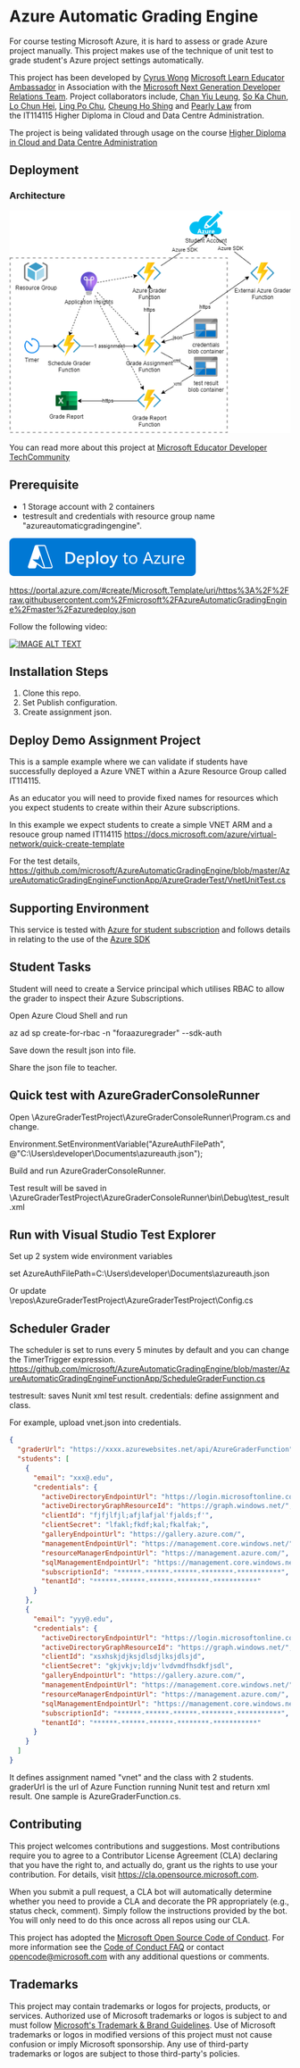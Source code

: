 # Azure Automatic Grading Engine

For course testing Microsoft Azure, it is hard to assess or grade Azure project manually. This project makes use of the technique of unit test to grade student's Azure project settings automatically.

This project has been developed by [Cyrus Wong]( https://www.linkedin.com/in/cyruswong) [Microsoft Learn Educator Ambassador](https://docs.microsoft.com/learn/roles/educator/learn-for-educators-overview) in Association with the [Microsoft Next Generation Developer Relations Team](https://techcommunity.microsoft.com/t5/educator-developer-blog/bg-p/EducatorDeveloperBlog?WT.mc_id=academic-39457-leestott).
Project collaborators include, [Chan Yiu Leung](https://www.linkedin.com/in/hadeschan/), [So Ka Chun](https://www.linkedin.com/in/so-ka-chun-0643971a5/), [Lo Chun Hei](https://www.linkedin.com/in/chunhei-lo-86a9301b5/), [Ling Po Chu](https://www.linkedin.com/in/po-chu-ling-88392b1b5/), [Cheung Ho Shing](https://www.linkedin.com/in/cheunghoshing/) and [Pearly Law](https://www.linkedin.com/in/mei-ching-pearly-jean-law-172707171/) from the IT114115 Higher Diploma in Cloud and Data Centre Administration.

The project is being validated through usage on the course [Higher Diploma in Cloud and Data Centre Administration](https://www.vtc.edu.hk/admission/en/programme/it114115-higher-diploma-in-cloud-and-data-centre-administration/)

## Deployment

### Architecture

![Architecture](./images/GraderArchitecture.png)

You can read more about this project at [Microsoft Educator Developer TechCommunity](https://techcommunity.microsoft.com/t5/educator-developer-blog/microsoft-azure-automatic-grading-engine/ba-p/2681809?WT.mc_id=academic-39457-leestott)
## Prerequisite

- 1 Storage account with 2 containers
- testresult and credentials with resource group name "azureautomaticgradingengine".

[![Deploy To Azure](https://raw.githubusercontent.com/Azure/azure-quickstart-templates/master/1-CONTRIBUTION-GUIDE/images/deploytoazure.svg?sanitize=true)](https://portal.azure.com/#create/Microsoft.Template/uri/https%3A%2F%2Fraw.githubusercontent.com%2Fmicrosoft%2FAzureAutomaticGradingEngine%2Fmaster%2Fazuredeploy.json)

https://portal.azure.com/#create/Microsoft.Template/uri/https%3A%2F%2Fraw.githubusercontent.com%2Fmicrosoft%2FAzureAutomaticGradingEngine%2Fmaster%2Fazuredeploy.json 

Follow the following video:

[![IMAGE ALT TEXT](http://img.youtube.com/vi/LClFO3OkThY/0.jpg)](https://youtu.be/LClFO3OkThY "How to deploy Azure Automatic Grading Engine")

## Installation Steps

1. Clone this repo.
2. Set Publish configuration.
3. Create assignment json.

## Deploy Demo Assignment Project

This is a sample example where we can validate if students have successfully deployed a Azure VNET within a Azure Resource Group called IT114115.

As an educator you will need to provide fixed names for resources which you expect students to create within their Azure subscriptions.

In this example we expect students to create a simple VNET ARM and a resouce group named IT114115
https://docs.microsoft.com/azure/virtual-network/quick-create-template

For the test details,
https://github.com/microsoft/AzureAutomaticGradingEngine/blob/master/AzureAutomaticGradingEngineFunctionApp/AzureGraderTest/VnetUnitTest.cs

## Supporting Environment

This service is tested with [Azure for student subscription](http://aka.ms/azure4students) and follows details in relating to the use of the [Azure SDK](https://devblogs.microsoft.com/azure-sdk/authentication-and-the-azure-sdk/)

## Student Tasks

Student will need to create a Service principal which utilises RBAC to allow the grader to inspect their Azure Subscriptions. 

Open Azure Cloud Shell and run

az ad sp create-for-rbac -n "foraazuregrader" --sdk-auth

Save down the result json into file.

Share the json file to teacher.

## Quick test with AzureGraderConsoleRunner

Open \AzureGraderTestProject\AzureGraderConsoleRunner\Program.cs and change.

Environment.SetEnvironmentVariable("AzureAuthFilePath", @"C:\Users\developer\Documents\azureauth.json");

Build and run AzureGraderConsoleRunner.

Test result will be saved in \AzureGraderTestProject\AzureGraderConsoleRunner\bin\Debug\test_result.xml

## Run with Visual Studio Test Explorer

Set up 2 system wide environment variables

set AzureAuthFilePath=C:\Users\developer\Documents\azureauth.json

Or update \repos\AzureGraderTestProject\AzureGraderTestProject\Config.cs

## Scheduler Grader

The scheduler is set to runs every 5 minutes by default and you can change the TimerTrigger expression.
https://github.com/microsoft/AzureAutomaticGradingEngine/blob/master/AzureAutomaticGradingEngineFunctionApp/ScheduleGraderFunction.cs 

testresult: saves Nunit xml test result.
credentials: define assignment and class.

For example, upload vnet.json into credentials.

```json
{
  "graderUrl": "https://xxxx.azurewebsites.net/api/AzureGraderFunction",
  "students": [
    {
      "email": "xxx@.edu",
      "credentials": {
        "activeDirectoryEndpointUrl": "https://login.microsoftonline.com",
        "activeDirectoryGraphResourceId": "https://graph.windows.net/",
        "clientId": "fjfjlfjl;afjlafjal'fjalds;f'",
        "clientSecret": "lfakl;fkdf;kal;fkalfak;",
        "galleryEndpointUrl": "https://gallery.azure.com/",
        "managementEndpointUrl": "https://management.core.windows.net/",
        "resourceManagerEndpointUrl": "https://management.azure.com/",
        "sqlManagementEndpointUrl": "https://management.core.windows.net:8443/",
        "subscriptionId": "******-******-******-********-***********",
        "tenantId": "******-******-******-********-***********"
      }
    },
    {
      "email": "yyy@.edu",
      "credentials": {
        "activeDirectoryEndpointUrl": "https://login.microsoftonline.com",
        "activeDirectoryGraphResourceId": "https://graph.windows.net/",
        "clientId": "xsxhskjdjksjdlsdjlksjdlsjd",
        "clientSecret": "gkjvkjv;ldjv'lvdvmdfhsdkfjsdl",
        "galleryEndpointUrl": "https://gallery.azure.com/",
        "managementEndpointUrl": "https://management.core.windows.net/",
        "resourceManagerEndpointUrl": "https://management.azure.com/",
        "sqlManagementEndpointUrl": "https://management.core.windows.net:8443/",
        "subscriptionId": "******-******-******-********-***********",
        "tenantId": "******-******-******-********-***********"
      }
    }
  ]
}

```

It defines assignment named "vnet" and the class with 2 students.
graderUrl is the url of Azure Function running Nunit test and return xml result.
One sample is AzureGraderFunction.cs.

## Contributing

This project welcomes contributions and suggestions.  Most contributions require you to agree to a
Contributor License Agreement (CLA) declaring that you have the right to, and actually do, grant us
the rights to use your contribution. For details, visit https://cla.opensource.microsoft.com.

When you submit a pull request, a CLA bot will automatically determine whether you need to provide
a CLA and decorate the PR appropriately (e.g., status check, comment). Simply follow the instructions
provided by the bot. You will only need to do this once across all repos using our CLA.

This project has adopted the [Microsoft Open Source Code of Conduct](https://opensource.microsoft.com/codeofconduct/).
For more information see the [Code of Conduct FAQ](https://opensource.microsoft.com/codeofconduct/faq/) or
contact [opencode@microsoft.com](mailto:opencode@microsoft.com) with any additional questions or comments.

## Trademarks

This project may contain trademarks or logos for projects, products, or services. Authorized use of Microsoft 
trademarks or logos is subject to and must follow 
[Microsoft's Trademark & Brand Guidelines](https://www.microsoft.com/en-us/legal/intellectualproperty/trademarks/usage/general).
Use of Microsoft trademarks or logos in modified versions of this project must not cause confusion or imply Microsoft sponsorship.
Any use of third-party trademarks or logos are subject to those third-party's policies.
